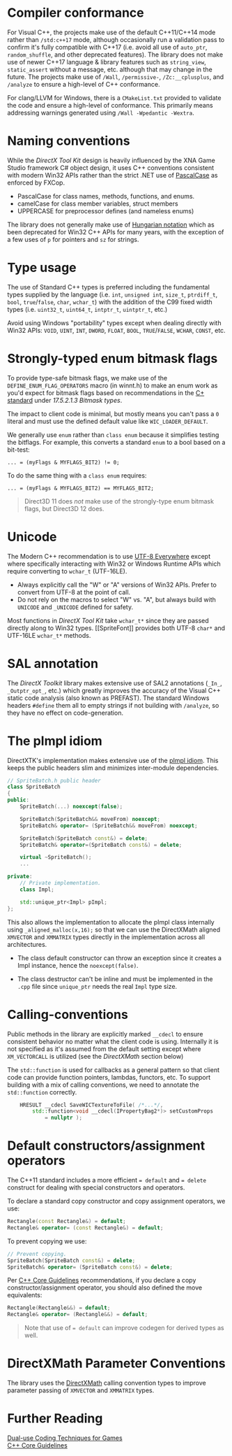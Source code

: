 # Compiler conformance

For Visual C++, the projects make use of the default C++11/C++14 mode rather than ``/std:c++17`` mode, although occasionally run a validation pass to confirm it's fully compatible with C++17 (i.e. avoid all use of ``auto_ptr``, ``random_shuffle``, and other deprecated features). The library does not make use of newer C++17 language & library features such as ``string_view``, ``static_assert`` without a message, etc. although that may change in the future. The projects make use of ``/Wall``, ``/permissive-``, ``/Zc:__cplusplus``, and ``/analyze`` to ensure a high-level of C++ conformance.

For clang/LLVM for Windows, there is a ``CMakeList.txt`` provided to validate the code and ensure a high-level of conformance. This primarily means addressing warnings generated using ``/Wall -Wpedantic -Wextra``.

# Naming conventions

While the _DirectX Tool Kit_ design is heavily influenced by the XNA Game Studio framework C# object design, it uses C++ conventions consistent with modern Win32 APIs rather than the strict .NET use of [PascalCase](https://en.wikipedia.org/wiki/CamelCase) as enforced by FXCop.

* PascalCase for class names, methods, functions, and enums.
* camelCase for class member variables, struct members
* UPPERCASE for preprocessor defines (and nameless enums)

The library does not generally make use of [Hungarian notation](https://en.wikipedia.org/wiki/Hungarian_notation) which as been deprecated for Win32 C++ APIs for many years, with the exception of a few uses of ``p`` for pointers and ``sz`` for strings.

# Type usage

The use of Standard C++ types is preferred including the fundamental types supplied by the language (i.e. ``int``, ``unsigned int``, ``size_t``, ``ptrdiff_t``, ``bool``, ``true``/``false``, ``char``, ``wchar_t``) with the addition of the C99 fixed width types (i.e. ``uint32_t``, ``uint64_t``, ``intptr_t``, ``uintptr_t``, etc.)

Avoid using Windows "portability" types except when dealing directly with Win32 APIs: ``VOID``, ``UINT``, ``INT``, ``DWORD``, ``FLOAT``, ``BOOL``, ``TRUE``/``FALSE``, ``WCHAR``, ``CONST``, etc.

# Strongly-typed enum bitmask flags

To provide type-safe bitmask flags, we make use of the ``DEFINE_ENUM_FLAG_OPERATORS`` macro (in winnt.h) to make an enum work as you'd expect for bitmask flags based on recommendations in the [C+ standard](http://www.open-std.org/jtc1/sc22/wg21/docs/papers/2012/n3485.pdf) under *17.5.2.1.3 Bitmask types*.

The impact to client code is minimal, but mostly means you can't pass a ``0`` literal and must use the defined default value like ``WIC_LOADER_DEFAULT``.

We generally use ``enum`` rather than ``class enum`` because it simplifies testing the bitflags. For example, this converts a standard ``enum`` to a bool based on a bit-test:

```
... = (myFlags & MYFLAGS_BIT2) != 0;
```

To do the same thing with a ``class enum`` requires:

```
... = (myFlags & MYFLAGS_BIT2) == MYFLAGS_BIT2;
```

> Direct3D 11 does *not* make use of the strongly-type enum bitmask flags, but Direct3D 12 does.

# Unicode

The Modern C++ recommendation is to use [UTF-8 Everywhere](http://utf8everywhere.org/) except where specifically interacting with Win32 or Windows Runtime APIs which require converting to ``wchar_t`` (UTF-16LE).

* Always explicitly call the "W" or "A" versions of Win32 APIs. Prefer to convert from UTF-8 at the point of call.
* Do not rely on the macros to select "W" vs. "A", but always build with ``UNICODE`` and ``_UNICODE`` defined for safety.

Most functions in _DirectX Tool Kit_ take ``wchar_t*`` since they are passed directly along to Win32 types. [[SpriteFont]] provides both UTF-8 ``char*`` and UTF-16LE ``wchar_t*`` methods.

# SAL annotation
The _DirectX Toolkit_ library makes extensive use of SAL2 annotations (``_In_``, ``_Outptr_opt_``, etc.) which greatly improves the accuracy of the Visual C++ static code analysis (also known as PREFAST). The standard Windows headers ``#define`` them all to empty strings if not building with ``/analyze``, so they have no effect on code-generation.

# The pImpl idiom
DirectXTK's implementation makes extensive use of the [pImpl idiom](http://en.wikipedia.org/wiki/Opaque_pointer). This keeps the public headers slim and minimizes inter-module dependencies.

```cpp
// SpriteBatch.h public header
class SpriteBatch
{
public:
    SpriteBatch(...) noexcept(false);

    SpriteBatch(SpriteBatch&& moveFrom) noexcept;
    SpriteBatch& operator= (SpriteBatch&& moveFrom) noexcept;

    SpriteBatch(SpriteBatch const&) = delete;
    SpriteBatch& operator=(SpriteBatch const&) = delete;

    virtual ~SpriteBatch();
    ...

private:
    // Private implementation.
    class Impl;

    std::unique_ptr<Impl> pImpl;
};
```

This also allows the implementation to allocate the pImpl class internally using ``_aligned_malloc(x,16);`` so that we can use the DirectXMath aligned ``XMVECTOR`` and ``XMMATRIX`` types directly in the implementation across all architectures.

* The class default constructor can throw an exception since it creates a Impl instance, hence the ``noexcept(false)``.

* The class destructor can't be inline and must be implemented in the ``.cpp`` file since ``unique_ptr`` needs the real ``Impl`` type size.

# Calling-conventions
Public methods in the library are explicitly marked ``__cdecl`` to ensure consistent behavior no matter what the client code is using. Internally it is not specified as it's assumed from the default setting except where ``XM_VECTORCALL`` is utilized (see the _DirectXMath_ section below)

The ``std::function`` is used for callbacks as a general pattern so that client code can provide function pointers, lambdas, functors, etc. To support building with a mix of calling conventions, we need to annotate the ``std::function`` correctly.

```cpp
    HRESULT __cdecl SaveWICTextureToFile( /*...*/,
        std::function<void __cdecl(IPropertyBag2*)> setCustomProps
            = nullptr );
```            

# Default constructors/assignment operators
The C++11 standard includes a more efficient ``= default`` and ``= delete`` construct for dealing with special constructors and operators.

To declare a standard copy constructor and copy assignment operators, we use:

```cpp
Rectangle(const Rectangle&) = default;
Rectangle& operator= (const Rectangle&) = default;
```

To prevent copying we use:

```cpp
// Prevent copying.
SpriteBatch(SpriteBatch const&) = delete;
SpriteBatch& operator= (SpriteBatch const&) = delete;
```

Per [C++ Core Guidelines](https://github.com/isocpp/CppCoreGuidelines/blob/master/CppCoreGuidelines.md) recommendations, if you declare a copy constructor/assignment operator, you should also defined the move equivalents:

```cpp
Rectangle(Rectangle&&) = default;
Rectangle& operator= (Rectangle&&) = default;
```

> Note that use of ``= default`` can improve codegen for derived types as well.

# DirectXMath Parameter Conventions
The library uses the [DirectXMath](https://docs.microsoft.com/en-us/windows/desktop/dxmath/pg-xnamath-internals#Call_Conventions) calling convention types to improve parameter passing of ``XMVECTOR`` and ``XMMATRIX`` types.

# Further Reading
[Dual-use Coding Techniques for Games](https://aka.ms/Fo3su4)  
[C++ Core Guidelines](https://isocpp.github.io/CppCoreGuidelines/CppCoreGuidelines)
